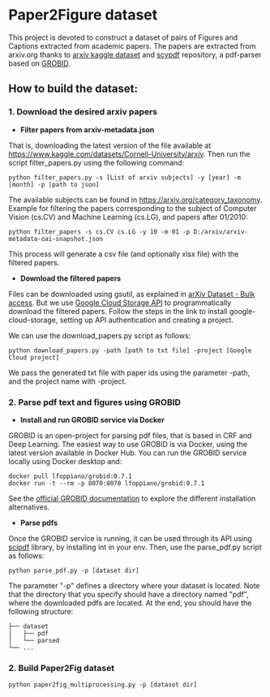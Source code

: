 # Paper2Figure dataset
This project is devoted to construct a dataset of pairs of Figures and Captions extracted from academic papers.
The papers are extracted from arxiv.org thanks to [arxiv kaggle dataset](https://www.kaggle.com/datasets/Cornell-University/arxiv) and [scypdf](https://github.com/titipata/scipdf_parser) repository, a pdf-parser based on [GROBID](https://github.com/kermitt2/grobid).
## How to build the dataset:
### 1. Download the desired arxiv papers
* **Filter papers from arxiv-metadata.json**

That is, downloading the latest version of the file available at https://www.kaggle.com/datasets/Cornell-University/arxiv.
Then run the script filter_papers.py using the following command:

    python filter_papers.py -s [List of arxiv subjects] -y [year] -m [month] -p [path to json]

The available subjects can be found in https://arxiv.org/category_taxonomy. Example for filtering the papers corresponding to
the subject of Computer Vision (cs.CV) and Machine Learning (cs.LG), and papers after 01/2010:

    python filter_papers -s cs.CV cs.LG -y 10 -m 01 -p D:/arxiv/arxiv-metadata-oai-snapshot.json

This process will generate a csv file (and optionally xlsx file) with the filtered papers.

* **Download the filtered papers**

Files can be downloaded using gsutil, as explained in [arXiv Dataset - Bulk access](https://www.kaggle.com/datasets/Cornell-University/arxiv#:~:text=download%20the%20PDF-,Bulk%20access,-The%20full%20set). 
But we use [Google Cloud Storage API](https://cloud.google.com/storage/docs/reference/libraries#client-libraries-install-python) to programmatically download the filtered papers. 
Follow the steps in the link to install google-cloud-storage, setting up API authentication and creating a project.

We can use the download_papers.py script as follows:
        
    python download_papers.py -path [path to txt file] -project [Google Cloud project]

We pass the generated txt file with paper ids using the parameter -path, and the project name with -project.

### 2. Parse pdf text and figures using GROBID

* **Install and run GROBID service via Docker**

GROBID is an open-project for parsing pdf files, that is based in CRF and Deep Learning. The easiest way to use GROBID is via Docker, using the latest version available in Docker Hub. 
You can run the GROBID service locally using Docker desktop and:

    docker pull lfoppiano/grobid:0.7.1
    docker run -t --rm -p 8070:8070 lfoppiano/grobid:0.7.1

See the [official GROBID documentation](https://grobid.readthedocs.io/en/latest/Grobid-docker/) to explore the different installation alternatives.

* **Parse pdfs**

Once the GROBID service is running, it can be used through its API using [scipdf](https://github.com/titipata/scipdf_parser) library, by installing int in your env.
Then, use the parse_pdf.py script as follows:
        
    python parse_pdf.py -p [dataset dir]

The parameter "-p" defines a directory where your dataset is located. Note that the directory that you specify should have a directory named "pdf", where the downloaded pdfs are located.
At the end, you should have the following structure:

    ├── dataset
    │   ├── pdf
    │   └── parsed
    └── ...

### 2. Build Paper2Fig dataset

    python paper2fig_multiprocessing.py -p [dataset dir]